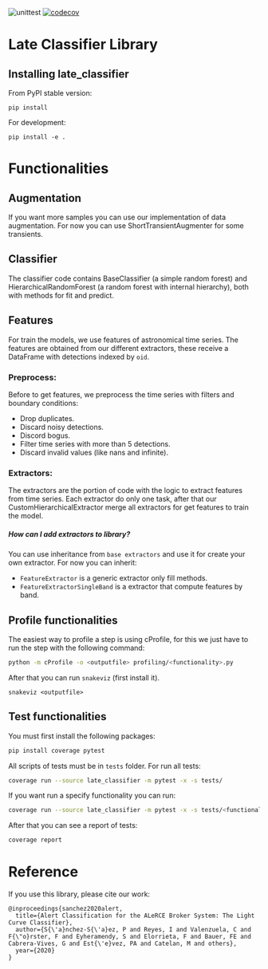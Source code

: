 ![unittest](https://github.com/alercebroker/late_classifier/workflows/unittest/badge.svg?branch=main&event=push)
[![codecov](https://codecov.io/gh/alercebroker/late_classifier/branch/main/graph/badge.svg?token=5VNGJTSOCK)](undefined)


# Late Classifier Library

## Installing late_classifier

From PyPI stable version:

```
pip install 
```

For development:

```
pip install -e .
```

# Functionalities

## Augmentation
If you want more samples you can use our implementation of data augmentation. For now you can use ShortTransientAugmenter for some transients. 

## Classifier
The classifier code contains BaseClassifier (a simple random forest) and HierarchicalRandomForest (a random forest with internal hierarchy), both with methods for fit and predict.

## Features
For train the models, we use features of astronomical time series. The features are obtained from our different extractors, these receive a DataFrame with detections indexed by `oid`.   

### Preprocess:
Before to get features, we preprocess the time series with filters and boundary conditions:
- Drop duplicates.
- Discard noisy detections.
- Discord bogus.
- Filter time series with more than 5 detections.
- Discard invalid values (like nans and infinite).  

### Extractors:
The extractors are the portion of code with the logic to extract features from time series. Each extractor do only one task, after that our CustomHierarchicalExtractor merge all extractors for get features to train the model.

##### How can I add extractors to library? 
You can use inheritance from `base extractors` and use it for create your own extractor. For now you can inherit:
- `FeatureExtractor` is a generic extractor only fill methods.
- `FeatureExtractorSingleBand` is a extractor that compute features by band.


## Profile functionalities
The easiest way to profile a step is using cProfile, for this we just have to run the step with the following command:

```bash
python -m cProfile -o <outputfile> profiling/<functionality>.py
```

After that you can run `snakeviz` (first install it).

```
snakeviz <outputfile>
```

## Test functionalities
You must first install the following packages:

```bash
pip install coverage pytest
```

All scripts of tests must be in `tests` folder. For run all tests:

```bash
coverage run --source late_classifier -m pytest -x -s tests/
```

If you want run a specify functionality you can run:

```bash
coverage run --source late_classifier -m pytest -x -s tests/<functionality>
```

After that you can see a report of tests:

```bash
coverage report
```

# Reference

If you use this library, please cite our work:

```
@inproceedings{sanchez2020alert,
  title={Alert Classification for the ALeRCE Broker System: The Light Curve Classifier},
  author={S{\'a}nchez-S{\'a}ez, P and Reyes, I and Valenzuela, C and F{\"o}rster, F and Eyheramendy, S and Elorrieta, F and Bauer, FE and Cabrera-Vives, G and Est{\'e}vez, PA and Catelan, M and others},
  year={2020}
}
```
